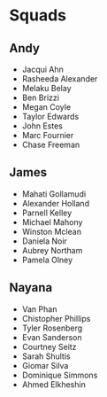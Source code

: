 # Squads

## Andy
- Jacqui Ahn
- Rasheeda Alexander
- Melaku Belay
- Ben Brizzi
- Megan Coyle
- Taylor Edwards
- John Estes
- Marc Fournier
- Chase Freeman

## James
- Mahati Gollamudi
- Alexander Holland
- Parnell Kelley
- Michael Mahony
- Winston Mclean
- Daniela Noir
- Aubrey Northam
- Pamela Olney

## Nayana
- Van Phan
- Chistopher Phillips
- Tyler Rosenberg
- Evan Sanderson
- Courtney Seitz
- Sarah Shultis
- Giomar Silva
- Dominique Simmons
- Ahmed Elkheshin

